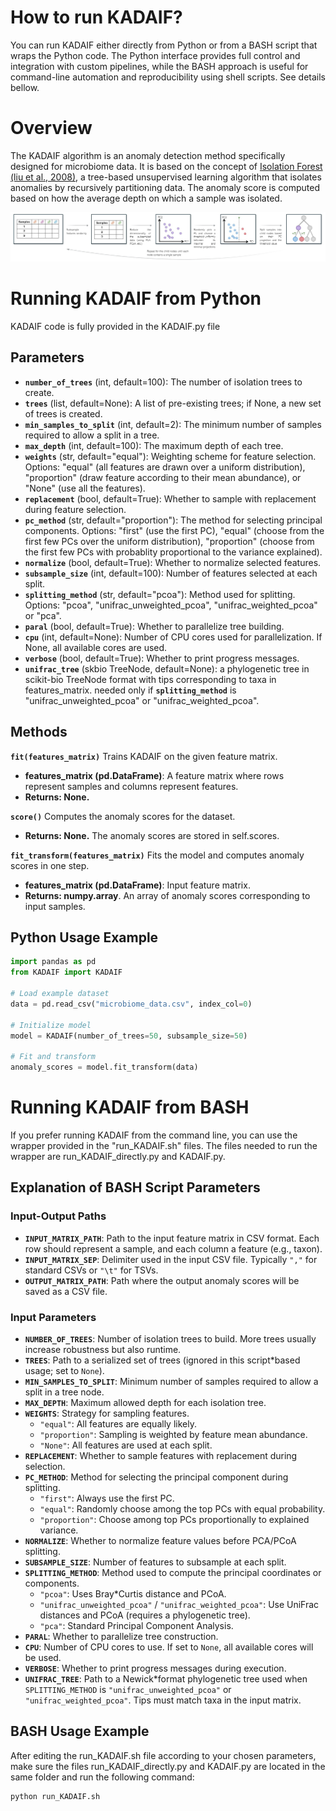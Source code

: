 # How to run KADAIF?

You can run KADAIF either directly from Python or from a BASH script that wraps the Python code. The Python interface provides full control and integration with custom pipelines, while the BASH approach is useful for command-line automation and reproducibility using shell scripts. See details bellow.

# Overview

The KADAIF algorithm is an anomaly detection method specifically designed for microbiome data. It is based on the concept of [Isolation Forest (liu et al., 2008)]([url](https://ieeexplore.ieee.org/abstract/document/4781136)), a tree-based unsupervised learning algorithm that isolates anomalies by recursively partitioning data.
The anomaly score is computed based on how the average depth on which a sample was isolated.

![Schematic illustration of KADAIF](KADAIF.jpg)

# Running KADAIF from Python
KADAIF code is fully provided in the KADAIF.py file

## Parameters
* **`number_of_trees`** (int, default=100): The number of isolation trees to create.
* **`trees`** (list, default=None): A list of pre-existing trees; if None, a new set of trees is created.
* **`min_samples_to_split`** (int, default=2): The minimum number of samples required to allow a split in a tree.
* **`max_depth`** (int, default=100): The maximum depth of each tree.
* **`weights`** (str, default="equal"): Weighting scheme for feature selection. Options: "equal" (all features are drawn over a uniform distribution), "proportion" (draw feature according to their mean abundance), or "None" (use all the features).
* **`replacement`** (bool, default=True): Whether to sample with replacement during feature selection.
* **`pc_method`** (str, default="proportion"): The method for selecting principal components. Options: "first" (use the first PC), "equal" (choose from the first few  PCs over the uniform distribution), "proportion" (choose from the first few PCs with probablity proportional to the variance explained).
* **`normalize`** (bool, default=True): Whether to normalize selected features.
* **`subsample_size`** (int, default=100): Number of features selected at each split.
* **`splitting_method`** (str, default="pcoa"): Method used for splitting. Options: "pcoa", "unifrac_unweighted_pcoa", "unifrac_weighted_pcoa" or "pca".
* **`paral`** (bool, default=True): Whether to parallelize tree building.
* **`cpu`** (int, default=None): Number of CPU cores used for parallelization. If None, all available cores are used.
* **`verbose`** (bool, default=True): Whether to print progress messages.
* **`unifrac_tree`** (skbio TreeNode, default=None): a phylogenetic tree in scikit-bio TreeNode format with tips corresponding to taxa in features_matrix. needed only if **`splitting_method`** is "unifrac_unweighted_pcoa" or "unifrac_weighted_pcoa".

## Methods

**`fit(features_matrix)`**
Trains KADAIF on the given feature matrix.
* **features_matrix (pd.DataFrame)**: A feature matrix where rows represent samples and columns represent features.
* **Returns: None.**

**`score()`**
Computes the anomaly scores for the dataset.
* **Returns: None.** The anomaly scores are stored in self.scores.

**`fit_transform(features_matrix)`**
Fits the model and computes anomaly scores in one step.
* **features_matrix (pd.DataFrame)**: Input feature matrix.
* **Returns: numpy.array**. An array of anomaly scores corresponding to input samples.

## Python Usage Example

```python
import pandas as pd
from KADAIF import KADAIF

# Load example dataset
data = pd.read_csv("microbiome_data.csv", index_col=0)

# Initialize model
model = KADAIF(number_of_trees=50, subsample_size=50)

# Fit and transform
anomaly_scores = model.fit_transform(data)
```

# Running KADAIF from BASH
If you prefer running KADAIF from the command line, you can use the wrapper provided in the "run_KADAIF.sh" files. The files needed to run the wrapper are run_KADAIF_directly.py and KADAIF.py.

## Explanation of BASH Script Parameters

### Input-Output Paths

* **`INPUT_MATRIX_PATH`**: Path to the input feature matrix in CSV format. Each row should represent a sample, and each column a feature (e.g., taxon).
* **`INPUT_MATRIX_SEP`**: Delimiter used in the input CSV file. Typically `","` for standard CSVs or `"\t"` for TSVs.
* **`OUTPUT_MATRIX_PATH`**: Path where the output anomaly scores will be saved as a CSV file.

### Input Parameters

* **`NUMBER_OF_TREES`**: Number of isolation trees to build. More trees usually increase robustness but also runtime.
* **`TREES`**: Path to a serialized set of trees (ignored in this script*based usage; set to `None`).
* **`MIN_SAMPLES_TO_SPLIT`**: Minimum number of samples required to allow a split in a tree node.
* **`MAX_DEPTH`**: Maximum allowed depth for each isolation tree.
* **`WEIGHTS`**: Strategy for sampling features.  
  * `"equal"`: All features are equally likely.  
  * `"proportion"`: Sampling is weighted by feature mean abundance.  
  * `"None"`: All features are used at each split.
* **`REPLACEMENT`**: Whether to sample features with replacement during selection.
* **`PC_METHOD`**: Method for selecting the principal component during splitting.  
  * `"first"`: Always use the first PC.  
  * `"equal"`: Randomly choose among the top PCs with equal probability.  
  * `"proportion"`: Choose among top PCs proportionally to explained variance.
* **`NORMALIZE`**: Whether to normalize feature values before PCA/PCoA splitting.
* **`SUBSAMPLE_SIZE`**: Number of features to subsample at each split.
* **`SPLITTING_METHOD`**: Method used to compute the principal coordinates or components.  
  * `"pcoa"`: Uses Bray*Curtis distance and PCoA.  
  * `"unifrac_unweighted_pcoa"` / `"unifrac_weighted_pcoa"`: Use UniFrac distances and PCoA (requires a phylogenetic tree).  
  * `"pca"`: Standard Principal Component Analysis.
* **`PARAL`**: Whether to parallelize tree construction.
* **`CPU`**: Number of CPU cores to use. If set to `None`, all available cores will be used.
* **`VERBOSE`**: Whether to print progress messages during execution.
* **`UNIFRAC_TREE`**: Path to a Newick*format phylogenetic tree used when `SPLITTING_METHOD` is `"unifrac_unweighted_pcoa"` or `"unifrac_weighted_pcoa"`. Tips must match taxa in the input matrix.

## BASH Usage Example

After editing the run_KADAIF.sh file according to your chosen parameters, make sure the files run_KADAIF_directly.py and KADAIF.py are located in the same folder and run the following command: 
```bash
python run_KADAIF.sh
```
